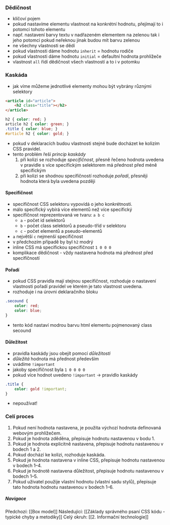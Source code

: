 

### Dědičnost

- klíčoví pojem
- pokud nastavíme elementu vlastnost na konkrétní hodnotu, přejímají to i potomci tohoto elementu
- např. nastavení barvy textu v nadřazeném elementem na zelenou tak i jeho potomci pokud neřeknou jinak budou mít barvu zelenou
- ne všechny vlastnosti se dědí
- pokud vlastnosti dáme hodnotu `inherit` = hodnotu rodiče
- pokud vlastnosti dáme hodnotu `initial` = defaultní hodnota prohlížeče
- vlastnost `all` řídí dědičnost všech vlastností a to i v potomku

### Kaskáda

- jak víme můžeme jednotlivé elementy mohou být vybrány různými selektory
```html
<article id="article">
	<h2 class="title"></h2>
</article> 
```
```css
h2 { color: red; }
article h2 { color: green; }
.title { color: blue; }
#article h2 { color: gold; }
```
- pokud v deklaracích budou vlastnosti stejné bude docházet ke kolizím CSS pravidel.
- tento problém řeší *princip kaskády*
	1. při kolizi se rozhoduje *specifičnost*, přesně řečeno hodnota uvedena v pravidle s více specifickým selektorem má přednost před méně specifickým
	2. při kolizi se shodnou specifičností rozhoduje *pořadí*, přesněji hodnota která byla uvedena později

#### Specifičnost

- specifičnost CSS selektoru vypovídá o jeho konkrétnosti.
- málo specifický vybírá více elementů než více specifický
- specifičnost reprezentovaná ve tvaru: `a b c`
	- `a` - počet id selektorů
	- `b` - počet class selektorů a pseudo-tříd v selektoru
	- `c` - počet elementů a pseudo-elementů
- `a` největší `c` nejmenší specifičnost
- v předchozím případě by byl `h2` modrý
- inline CSS má specifickou specifičnost `1 0 0 0`
- komplikace dědičnost - vždy nastavena hodnota má přednost před specifičností

#### Pořadí

- pokud CSS pravidla mají stejnou specifičnost, rozhoduje o nastavení vlastnosti pořadí pravidel ve kterém je tato vlastnost uvedena.
- rozhoduje i na úrovni deklaračního bloku

```css
.secound { 
	color: red;
	color: blue;
}
```

- tento kód nastaví modrou barvu html elementu pojmenovaný class secound

#### Důležitost

- pravidla kaskády jsou obejít pomocí *důležitosti*
- *důležitá* hodnota má přednost především
- uvádíme `!important`
- jakoby specifičnost byla `1 0 0 0 0`
- pokud více hodnot uvedeno `!important` -> pravidlo kaskády
```css
.title { 
	color: gold !important;
}
```
- nepoužívat!


### Celí proces

1. Pokud není hodnota nastavena, je použita výchozí hodnota definovaná webovým prohlížečem. 
2. Pokud je hodnota zděděna, přepisuje hodnotu nastavenou v bodu 1. 
3. Pokud je hodnota explicitně nastavena, přepisuje hodnotu nastavenou v bodech 1 a 2. 
4. Pokud dochází ke kolizi, rozhoduje kaskáda. 
5. Pokud je hodnota nastavena v inline CSS, přepisuje hodnotu nastavenou v bodech 1–4.  
6. Pokud je hodnotě nastavena důležitost, přepisuje hodnotu nastavenou v bodech 1–5. 
7. Pokud uživatel použije vlastní hodnotu (vlastní sadu stylů), přepisuje tato hodnota hodnotu nastavenou v bodech 1–6. 




##### Navigace
Předchozí:  [[Box model]]
Následující: [[Základy správného psaní CSS kódu - typické chyby a metodiky]]
Celý okruh: [[2. Informační technologie]]